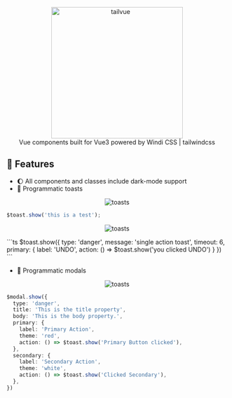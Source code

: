 <p align="center">
  <img src="https://raw.githubusercontent.com/fumeapp/tailvue/main/media/logo.png" width="300" alt="tailvue">
  <br />
  Vue components built for Vue3 powered by Windi CSS | tailwindcss
</p>

## 🚀 Features
- 🌔 All components and classes include dark-mode support
- 🔌 Programmatic toasts
<p align="center">
  <img src="https://raw.githubusercontent.com/fumeapp/tailvue/main/media/toast-demo.gif" alt="toasts">
</p>

```ts
$toast.show('this is a test');
```

<p align="center">
  <img src="https://raw.githubusercontent.com/fumeapp/tailvue/main/media/toast-singleaction.gif" alt="toasts">
</p>
```ts
$toast.show({
  type: 'danger',
  message: 'single action toast',
  timeout: 6,
  primary: {
    label: 'UNDO',
    action: () => $toast.show('you clicked UNDO')
  }
})
```

- 🔌 Programmatic modals
<p align="center">
  <img src="https://raw.githubusercontent.com/fumeapp/tailvue/main/media/modal-demo.gif" alt="toasts">
</p>

```ts
$modal.show({
  type: 'danger',
  title: 'This is the title property',
  body: 'This is the body property.',
  primary: {
    label: 'Primary Action',
    theme: 'red',
    action: () => $toast.show('Primary Button clicked'),
  },
  secondary: {
    label: 'Secondary Action',
    theme: 'white',
    action: () => $toast.show('Clicked Secondary'),
  },
})
```


